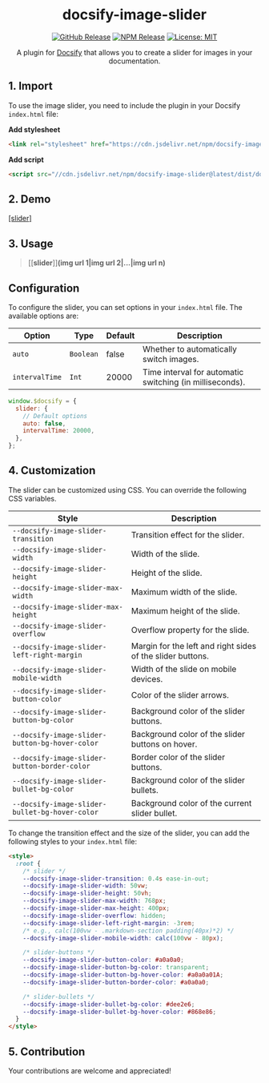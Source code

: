 <div align="center">

# docsify-image-slider

[![GitHub Release](https://img.shields.io/github/v/release/erectbranch/docsify-image-slider?logo=github&color=orange&style=flat-square)](https://github.com/erectbranch/docsify-image-slider/releases)
[![NPM Release](https://img.shields.io/npm/v/docsify-image-slider.svg?logo=npm&style=flat-square)](https://www.npmjs.com/package/docsify-image-slider)
[![License: MIT](https://img.shields.io/badge/License-MIT-yellow.svg?style=flat-square)](https://github.com/erectbranch/docsify-image-slider/blob/master/LICENSE)

A plugin for [Docsify](https://docsify.js.org/#/) that allows you to create a slider for images in your documentation.

</div>

## 1. Import

To use the image slider, you need to include the plugin in your Docsify `index.html` file:

**Add stylesheet**

```html
<link rel="stylesheet" href="https://cdn.jsdelivr.net/npm/docsify-image-slider@latest/dist/slider.min.css">
```

**Add script**

```html
<script src="//cdn.jsdelivr.net/npm/docsify-image-slider@latest/dist/docsify-image-slider.min.js"></script>
```

## 2. Demo

[[slider]](./images/slide_1.jpg|./images/slide_2.jpg|./images/slide_3.jpg)

## 3. Usage

> \[\[**slider**\]\]**(img url 1|img url 2|...|img url n)**

## Configuration

To configure the slider, you can set options in your `index.html` file. The available options are:

| Option | Type | Default | Description |
| --- | --- | --- | --- |
| `auto` | `Boolean` | false | Whether to automatically switch images. |
| `intervalTime` | `Int` | 20000 | Time interval for automatic switching (in milliseconds). |

```javascript
window.$docsify = {
  slider: {
    // Default options
    auto: false,
    intervalTime: 20000,
  },
};
```

## 4. Customization

The slider can be customized using CSS. You can override the following CSS variables.

| Style | Description |
| --- | --- |
| `--docsify-image-slider-transition` | Transition effect for the slider. |
| `--docsify-image-slider-width` | Width of the slide. |
| `--docsify-image-slider-height` | Height of the slide. |
| `--docsify-image-slider-max-width` | Maximum width of the slide. |
| `--docsify-image-slider-max-height` | Maximum height of the slide. |
| `--docsify-image-slider-overflow` | Overflow property for the slide. |
| `--docsify-image-slider-left-right-margin` | Margin for the left and right sides of the slider buttons. |
| `--docsify-image-slider-mobile-width` | Width of the slide on mobile devices. |
| `--docsify-image-slider-button-color` | Color of the slider arrows. |
| `--docsify-image-slider-button-bg-color` | Background color of the slider buttons. |
| `--docsify-image-slider-button-bg-hover-color` | Background color of the slider buttons on hover. |
| `--docsify-image-slider-button-border-color` | Border color of the slider buttons. |
| `--docsify-image-slider-bullet-bg-color` | Background color of the slider bullets. |
| `--docsify-image-slider-bullet-bg-hover-color` | Background color of the current slider bullet. |

To change the transition effect and the size of the slider, you can add the following styles to your `index.html` file:

```html
<style>
  :root {
    /* slider */
    --docsify-image-slider-transition: 0.4s ease-in-out;
    --docsify-image-slider-width: 50vw;
    --docsify-image-slider-height: 50vh;
    --docsify-image-slider-max-width: 768px;
    --docsify-image-slider-max-height: 400px;
    --docsify-image-slider-overflow: hidden;
    --docsify-image-slider-left-right-margin: -3rem;
    /* e.g., calc(100vw - .markdown-section padding(40px)*2) */
    --docsify-image-slider-mobile-width: calc(100vw - 80px);

    /* slider-buttons */
    --docsify-image-slider-button-color: #a0a0a0;
    --docsify-image-slider-button-bg-color: transparent;
    --docsify-image-slider-button-bg-hover-color: #a0a0a01A;
    --docsify-image-slider-button-border-color: #a0a0a0;

    /* slider-bullets */
    --docsify-image-slider-bullet-bg-color: #dee2e6;
    --docsify-image-slider-bullet-bg-hover-color: #868e86;
  }
</style>
```

## 5. Contribution

Your contributions are welcome and appreciated!
